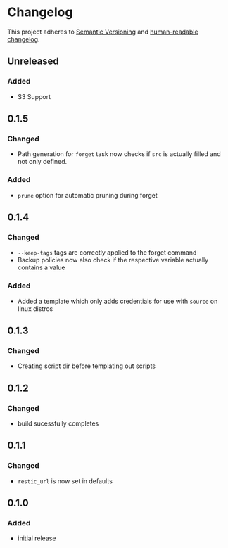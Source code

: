 # Changelog

This project adheres to [Semantic Versioning](https://semver.org/spec/v2.0.0.html)
and [human-readable changelog](https://keepachangelog.com/en/1.0.0/).

## Unreleased
### Added
* S3 Support

## 0.1.5
### Changed
* Path generation for `forget` task now checks if `src` is actually filled and not only defined.

### Added
* `prune` option for automatic pruning during forget


## 0.1.4
### Changed
* `--keep-tags` tags are correctly applied to the forget command
* Backup policies now also check if the respective variable actually contains a value

### Added
* Added a template which only adds credentials for use with `source` on linux distros

## 0.1.3
### Changed
* Creating script dir before templating out scripts

## 0.1.2
### Changed
* build sucessfully completes

## 0.1.1
### Changed
* `restic_url` is now set in defaults

## 0.1.0
### Added
* initial release

